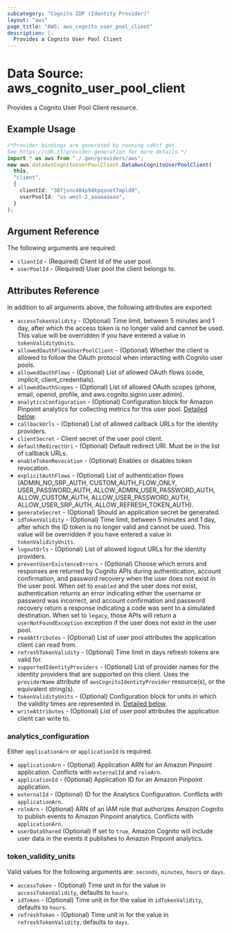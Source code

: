 ```yaml
---
subcategory: "Cognito IDP (Identity Provider)"
layout: "aws"
page_title: "AWS: aws_cognito_user_pool_client"
description: |-
  Provides a Cognito User Pool Client
---
```


# Data Source: aws\_cognito\_user\_pool\_client

Provides a Cognito User Pool Client resource.

## Example Usage

```typescript
/*Provider bindings are generated by running cdktf get.
See https://cdk.tf/provider-generation for more details.*/
import * as aws from "./.gen/providers/aws";
new aws.dataAwsCognitoUserPoolClient.DataAwsCognitoUserPoolClient(
  this,
  "client",
  {
    clientId: "38fjsnc484p94kpqsnet7mpld0",
    userPoolId: "us-west-2_aaaaaaaaa",
  }
);

```

## Argument Reference

The following arguments are required:

* `clientId` - (Required) Client Id of the user pool.
* `userPoolId` - (Required) User pool the client belongs to.

## Attributes Reference

In addition to all arguments above, the following attributes are exported:

* `accessTokenValidity` - (Optional) Time limit, between 5 minutes and 1 day, after which the access token is no longer valid and cannot be used. This value will be overridden if you have entered a value in `tokenValidityUnits`.
* `allowedOauthFlowsUserPoolClient` - (Optional) Whether the client is allowed to follow the OAuth protocol when interacting with Cognito user pools.
* `allowedOauthFlows` - (Optional) List of allowed OAuth flows (code, implicit, client\_credentials).
* `allowedOauthScopes` - (Optional) List of allowed OAuth scopes (phone, email, openid, profile, and aws.cognito.signin.user.admin).
* `analyticsConfiguration` - (Optional) Configuration block for Amazon Pinpoint analytics for collecting metrics for this user pool. [Detailed below](#analytics_configuration).
* `callbackUrls` - (Optional) List of allowed callback URLs for the identity providers.
* `clientSecret` - Client secret of the user pool client.
* `defaultRedirectUri` - (Optional) Default redirect URI. Must be in the list of callback URLs.
* `enableTokenRevocation` - (Optional) Enables or disables token revocation.
* `explicitAuthFlows` - (Optional) List of authentication flows (ADMIN\_NO\_SRP\_AUTH, CUSTOM\_AUTH\_FLOW\_ONLY, USER\_PASSWORD\_AUTH, ALLOW\_ADMIN\_USER\_PASSWORD\_AUTH, ALLOW\_CUSTOM\_AUTH, ALLOW\_USER\_PASSWORD\_AUTH, ALLOW\_USER\_SRP\_AUTH, ALLOW\_REFRESH\_TOKEN\_AUTH).
* `generateSecret` - (Optional) Should an application secret be generated.
* `idTokenValidity` - (Optional) Time limit, between 5 minutes and 1 day, after which the ID token is no longer valid and cannot be used. This value will be overridden if you have entered a value in `tokenValidityUnits`.
* `logoutUrls` - (Optional) List of allowed logout URLs for the identity providers.
* `preventUserExistenceErrors` - (Optional) Choose which errors and responses are returned by Cognito APIs during authentication, account confirmation, and password recovery when the user does not exist in the user pool. When set to `enabled` and the user does not exist, authentication returns an error indicating either the username or password was incorrect, and account confirmation and password recovery return a response indicating a code was sent to a simulated destination. When set to `legacy`, those APIs will return a `userNotFoundException` exception if the user does not exist in the user pool.
* `readAttributes` - (Optional) List of user pool attributes the application client can read from.
* `refreshTokenValidity` - (Optional) Time limit in days refresh tokens are valid for.
* `supportedIdentityProviders` - (Optional) List of provider names for the identity providers that are supported on this client. Uses the `providerName` attribute of `awsCognitoIdentityProvider` resource(s), or the equivalent string(s).
* `tokenValidityUnits` - (Optional) Configuration block for units in which the validity times are represented in. [Detailed below](#token_validity_units).
* `writeAttributes` - (Optional) List of user pool attributes the application client can write to.

### analytics\_configuration

Either `applicationArn` or `applicationId` is required.

* `applicationArn` - (Optional) Application ARN for an Amazon Pinpoint application. Conflicts with `externalId` and `roleArn`.
* `applicationId` - (Optional) Application ID for an Amazon Pinpoint application.
* `externalId` - (Optional) ID for the Analytics Configuration. Conflicts with `applicationArn`.
* `roleArn` - (Optional) ARN of an IAM role that authorizes Amazon Cognito to publish events to Amazon Pinpoint analytics. Conflicts with `applicationArn`.
* `userDataShared` (Optional) If set to `true`, Amazon Cognito will include user data in the events it publishes to Amazon Pinpoint analytics.

### token\_validity\_units

Valid values for the following arguments are: `seconds`, `minutes`, `hours` or `days`.

* `accessToken` - (Optional) Time unit in for the value in `accessTokenValidity`, defaults to `hours`.
* `idToken` - (Optional) Time unit in for the value in `idTokenValidity`, defaults to `hours`.
* `refreshToken` - (Optional) Time unit in for the value in `refreshTokenValidity`, defaults to `days`.
